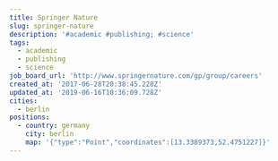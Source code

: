```yaml
---
title: Springer Nature
slug: springer-nature
description: '#academic #publishing; #science'
tags:
  - academic
  - publishing
  - science
job_board_url: 'http://www.springernature.com/gp/group/careers'
created_at: '2017-06-28T20:38:45.228Z'
updated_at: '2019-06-16T10:36:09.728Z'
cities:
  - berlin
positions:
  - country: germany
    city: berlin
    map: '{"type":"Point","coordinates":[13.3389373,52.4751227]}'
---
```


